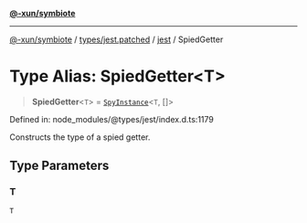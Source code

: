 [**@-xun/symbiote**](../../../../../README.md)

***

[@-xun/symbiote](../../../../../README.md) / [types/jest.patched](../../../README.md) / [jest](../README.md) / SpiedGetter

# Type Alias: SpiedGetter\<T\>

> **SpiedGetter**\<`T`\> = [`SpyInstance`](../interfaces/SpyInstance.md)\<`T`, \[\]\>

Defined in: node\_modules/@types/jest/index.d.ts:1179

Constructs the type of a spied getter.

## Type Parameters

### T

`T`
